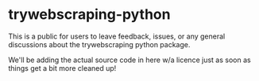 # trywebscraping-python
This is a public for users to leave feedback, issues, or any general discussions about the trywebscraping python package.

We'll be adding the actual source code in here w/a licence just as soon as things get a bit more cleaned up! 
